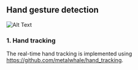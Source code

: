 ## Hand gesture detection

![Alt Text](./image/demo1.gif)

### 1. Hand tracking
The real-time hand tracking is implemented using https://github.com/metalwhale/hand_tracking.

